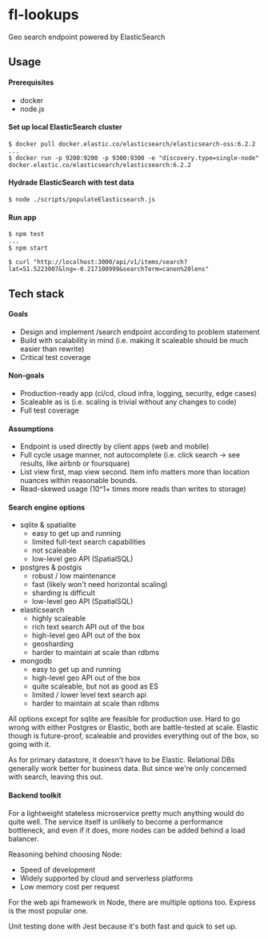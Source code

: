 # fl-lookups
Geo search endpoint powered by ElasticSearch

## Usage

#### Prerequisites
- docker
- node.js

#### Set up local ElasticSearch cluster

```
$ docker pull docker.elastic.co/elasticsearch/elasticsearch-oss:6.2.2
...
$ docker run -p 9200:9200 -p 9300:9300 -e "discovery.type=single-node" docker.elastic.co/elasticsearch/elasticsearch:6.2.2
```
#### Hydrade ElasticSearch with test data

```
$ node ./scripts/populateElasticsearch.js
```

#### Run app

```
$ npm test
...
$ npm start
```
```
$ curl "http://localhost:3000/api/v1/items/search?lat=51.5223007&lng=-0.217100999&searchTerm=canon%20lens" 
```
## Tech stack

#### Goals

- Design and implement /search endpoint according to problem statement
- Build with scalability in mind (i.e. making it scaleable should be much easier than rewrite)
- Critical test coverage

#### Non-goals

- Production-ready app (ci/cd, cloud infra, logging, security, edge cases)
- Scaleable as is (i.e. scaling is trivial without any changes to code)
- Full test coverage

#### Assumptions

- Endpoint is used directly by client apps (web and mobile)
- Full cycle usage manner, not autocomplete (i.e. click search -> see results, like airbnb or foursquare)
- List view first, map view second. Item info matters more than location nuances within reasonable bounds.
- Read-skewed usage (10^1+ times more reads than writes to storage)

#### Search engine options

- sqlite & spatialite
    - easy to get up and running
    - limited full-text search capabilities
    - not scaleable
    - low-level geo API (SpatialSQL)
- postgres & postgis
    - robust / low maintenance
    - fast (likely won't need horizontal scaling)
    - sharding is difficult
    - low-level geo API (SpatialSQL)
- elasticsearch
    - highly scaleable
    - rich text search API out of the box
    - high-level geo API out of the box
    - geosharding
    - harder to maintain at scale than rdbms
- mongodb
    - easy to get up and running
    - high-level geo API out of the box
    - quite scaleable, but not as good as ES
    - limited / lower level text search api
    - harder to maintain at scale than rdbms
    
All options except for sqlite are feasible for production use. Hard to go wrong with either Postgres or Elastic, both are battle-tested at scale. Elastic though is future-proof, scaleable and provides everything out of the box, so going with it.

As for primary datastore, it doesn't have to be Elastic. Relational DBs generally work better for business data. But since we're only concerned with search, leaving this out.

#### Backend toolkit

For a lightweight stateless microservice pretty much anything would do quite well. The service itself is unlikely to become a performance bottleneck, and even if it does, more nodes can be added behind a load balancer.

Reasoning behind choosing Node:
- Speed of development
- Widely supported by cloud and serverless platforms
- Low memory cost per request

For the web api framework in Node, there are multiple options too. Express is the most popular one.

Unit testing done with Jest because it's both fast and quick to set up.
